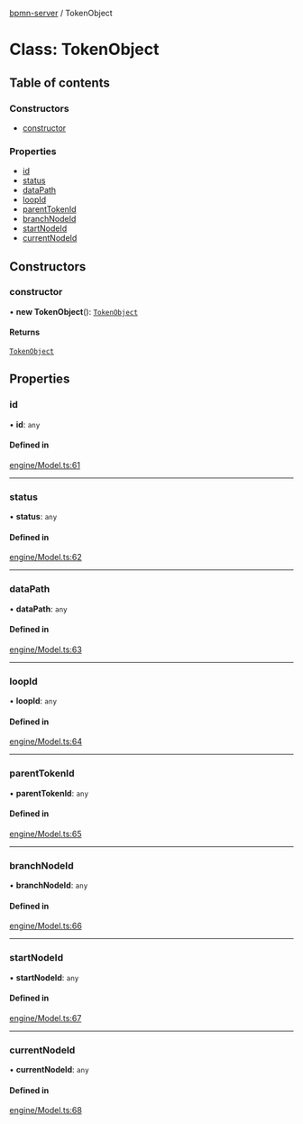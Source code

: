 [bpmn-server](../readme.md) / TokenObject

# Class: TokenObject

## Table of contents

### Constructors

- [constructor](TokenObject.md#constructor)

### Properties

- [id](TokenObject.md#id)
- [status](TokenObject.md#status)
- [dataPath](TokenObject.md#datapath)
- [loopId](TokenObject.md#loopid)
- [parentTokenId](TokenObject.md#parenttokenid)
- [branchNodeId](TokenObject.md#branchnodeid)
- [startNodeId](TokenObject.md#startnodeid)
- [currentNodeId](TokenObject.md#currentnodeid)

## Constructors

### constructor

• **new TokenObject**(): [`TokenObject`](TokenObject.md)

#### Returns

[`TokenObject`](TokenObject.md)

## Properties

### id

• **id**: `any`

#### Defined in

[engine/Model.ts:61](https://github.com/bpmnServer/bpmn-server/blob/67a073b/src/engine/Model.ts#L61)

___

### status

• **status**: `any`

#### Defined in

[engine/Model.ts:62](https://github.com/bpmnServer/bpmn-server/blob/67a073b/src/engine/Model.ts#L62)

___

### dataPath

• **dataPath**: `any`

#### Defined in

[engine/Model.ts:63](https://github.com/bpmnServer/bpmn-server/blob/67a073b/src/engine/Model.ts#L63)

___

### loopId

• **loopId**: `any`

#### Defined in

[engine/Model.ts:64](https://github.com/bpmnServer/bpmn-server/blob/67a073b/src/engine/Model.ts#L64)

___

### parentTokenId

• **parentTokenId**: `any`

#### Defined in

[engine/Model.ts:65](https://github.com/bpmnServer/bpmn-server/blob/67a073b/src/engine/Model.ts#L65)

___

### branchNodeId

• **branchNodeId**: `any`

#### Defined in

[engine/Model.ts:66](https://github.com/bpmnServer/bpmn-server/blob/67a073b/src/engine/Model.ts#L66)

___

### startNodeId

• **startNodeId**: `any`

#### Defined in

[engine/Model.ts:67](https://github.com/bpmnServer/bpmn-server/blob/67a073b/src/engine/Model.ts#L67)

___

### currentNodeId

• **currentNodeId**: `any`

#### Defined in

[engine/Model.ts:68](https://github.com/bpmnServer/bpmn-server/blob/67a073b/src/engine/Model.ts#L68)
